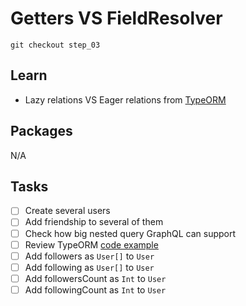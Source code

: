 # Getters VS FieldResolver

`git checkout step_03`

## Learn
- Lazy relations VS Eager relations from [TypeORM](https://typeorm.io/#/eager-and-lazy-relations)

## Packages

N/A

## Tasks
- [ ] Create several users
- [ ] Add friendship to several of them
- [ ] Check how big nested query GraphQL can support
- [ ] Review TypeORM [code example](https://github.com/typeorm/typeorm/issues/1511#issuecomment-360707084)
- [ ] Add followers as `User[]` to `User`
- [ ] Add following as `User[]` to `User`
- [ ] Add followersCount as `Int` to `User`
- [ ] Add followingCount as `Int` to `User`
